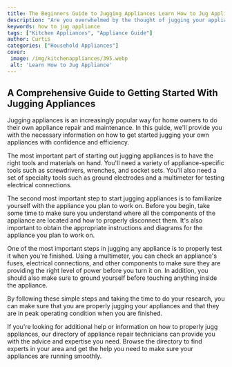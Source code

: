 ```yaml
---
title: The Beginners Guide to Jugging Appliances Learn How to Jug Appliance
description: "Are you overwhelmed by the thought of jugging your appliances Check out our Beginners Guide to learn the basics of jugging appliances and master this task in no time"
keywords: how to jug appliance
tags: ["Kitchen Appliances", "Appliance Guide"]
author: Curtis
categories: ["Household Appliances"]
cover: 
 image: /img/kitchenappliances/395.webp
 alt: 'Learn How to Jug Appliance'
---
```

## A Comprehensive Guide to Getting Started With Jugging Appliances

Jugging appliances is an increasingly popular way for home owners to do their own appliance repair and maintenance. In this guide, we'll provide you with the necessary information on how to get started jugging your own appliances with confidence and efficiency.

The most important part of starting out jugging appliances is to have the right tools and materials on hand. You'll need a variety of appliance-specific tools such as screwdrivers, wrenches, and socket sets. You'll also need a set of specialty tools such as ground electrodes and a multimeter for testing electrical connections. 

The second most important step to start jugging appliances is to familiarize yourself with the appliance you plan to work on. Before you begin, take some time to make sure you understand where all the components of the appliance are located and how to properly disconnect them. It's also important to obtain the appropriate instructions and diagrams for the appliance you plan to work on.

One of the most important steps in jugging any appliance is to properly test it when you're finished. Using a multimeter, you can check an appliance's fuses, electrical connections, and other components to make sure they are providing the right level of power before you turn it on. In addition, you should also make sure to ground yourself before touching anything inside the appliance.

By following these simple steps and taking the time to do your research, you can make sure that you are properly jugging your appliances and that they are in peak operating condition when you are finished. 

If you're looking for additional help or information on how to properly jugg appliances, our directory of appliance repair technicians can provide you with the advice and expertise you need. Browse the directory to find experts in your area and get the help you need to make sure your appliances are running smoothly.
